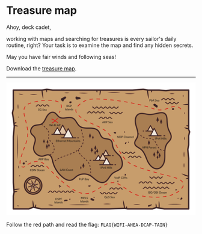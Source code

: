 # Treasure map

Ahoy, deck cadet,

working with maps and searching for treasures is every sailor's daily routine, right? Your task is to examine the map and find any hidden secrets.

May you have fair winds and following seas!

Download the [treasure map](treasure_map.png).

---

![](treasure_map.png)

Follow the red path and read the flag: `FLAG{WIFI-AHEA-DCAP-TAIN}`